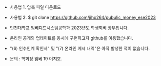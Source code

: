 - 사용법 1. 압축 파일 다운로드
- 사용법 2. $ git clone https://github.com/jiho264/pubulic_money_ese2023

- 인천대학교 임베디드시스템공학과 2023년도 학생회비 장부입니다.
- 온라인 공개와 업데이트를 동시에 구현하고자 github를 이용했습니다.

- "(6) 인수인계 확인서" 및 "(7) 온라인 게시 내역"은 아직 발생한 적이 없습니다.

- 문의 : 학회장 임베 19 이지호.

